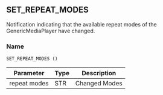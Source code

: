 ## SET\_REPEAT\_MODES

Notification indicating that the available repeat modes of the GenericMediaPlayer have changed.

### Name

`SET_REPEAT_MODES ()`


| Parameter    | Type | Description   |
| ------------ | ---- | ------------- |
| repeat modes | STR  | Changed Modes |
